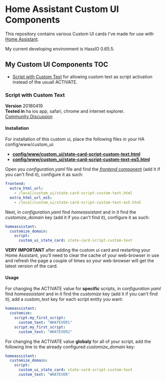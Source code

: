 # Home Assistant Custom UI Components

This repository contains various Custom UI cards I've made for use with [Home Assistant](https://home-assistant.io/).</br>

My current developing environment is HassIO 0.65.5.</br>

## My Custom UI Components TOC
- [Script with Custom Text](#script-with-custom-text) for allowing custom text as script activation instead of the usuall ACTIVATE.

### Script with Custom Text
**Version** 20180419</br>
**Tested in** ha ios app, safari, chrome and internet explorer.</br>
[Community Discussion](https://community.home-assistant.io)</br>

#### Installation
For installation of this custom ui, place the following files in your HA config/www/custom_ui:
- [**config/www/custom_ui/state-card-script-custom-text.html**](/www/custom_ui/state-card-script-custom-text.html)
- [**config/www/custom_ui/state-card-script-custom-text-es5.html**](/www/custom_ui/state-card-script-custom-text-es5.html)</br>

Open you *configuration.yaml* file and find the [*frontend* component](https://www.home-assistant.io/components/frontend/) (add it if you can't find it), configure it as such:
```yaml
frontend:
  extra_html_url:
    - /local/custom_ui/state-card-script-custom-text.html
  extra_html_url_es5:
    - /local/custom_ui/state-card-script-custom-text-es5.html
```

Next, in *configuration.yaml* find *homeassistant* and in it find the *customize_domain* key (add it if you can't find it), configure it as such:
```yaml
homeassistant:
  customize_domain:
    script:
      custom_ui_state_card: state-card-script-custom-text
```

**VERY IMPORTANT** after adding the custom ui card and restarting your Home Assistant, you'll need to clear the cache of your web-browser in use and refresh the page a couple of times so your web-browser will get the latest version of the card.</br>

#### Usage
For changing the ACTIVATE value for **specific** scripts, in *configuration.yaml* find *homeassistant* and in it find the *customize* key (add it if you can't find it), add a *custom_text* key for each script entity you want:
```yaml
homeassistant:
  customize:
    script.my_first_script:
      custom_text: "WHATEVER1"
    script.my_first_script:
      custom_text: "WHATEVER2"
```

For changing the ACTIVATE value **globaly** for all of your script, add the following line to the already configured *customize_domain* key:
```yaml
homeassistant:
  customize_domain:
    script:
      custom_ui_state_card: state-card-script-custom-text
      custom_text: "WHATEVER"
```
